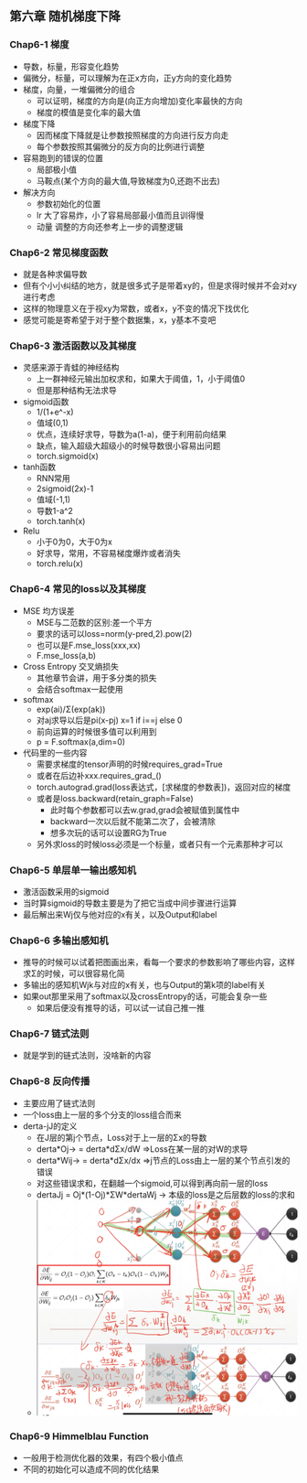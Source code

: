 ## 第六章 随机梯度下降 
### Chap6-1 梯度
- 导数，标量，形容变化趋势
- 偏微分，标量，可以理解为在正x方向，正y方向的变化趋势
- 梯度，向量，一堆偏微分的组合
    - 可以证明，梯度的方向是(向正方向增加)变化率最快的方向
    - 梯度的模值是变化率的最大值
- 梯度下降
    - 因而梯度下降就是让参数按照梯度的方向进行反方向走
    - 每个参数按照其偏微分的反方向的比例进行调整
- 容易跑到的错误的位置
    - 局部极小值
    - 马鞍点(某个方向的最大值,导致梯度为0,还跑不出去)
- 解决方向
    - 参数初始化的位置
    - lr 大了容易炸，小了容易局部最小值而且训得慢
    - 动量 调整的方向还参考上一步的调整逻辑

### Chap6-2 常见梯度函数
- 就是各种求偏导数
- 但有个小小纠结的地方，就是很多式子是带着xy的，但是求得时候并不会对xy进行考虑
- 这样的物理意义在于视xy为常数，或者x，y不变的情况下找优化
- 感觉可能是寄希望于对于整个数据集，x，y基本不变吧

### Chap6-3 激活函数以及其梯度
- 灵感来源于青蛙的神经结构
    - 上一群神经元输出加权求和，如果大于阈值，1，小于阈值0
    - 但是那种结构无法求导
- sigmoid函数
    - 1/(1+e^-x)
    - 值域(0,1)
    - 优点，连续好求导，导数为a(1-a)，便于利用前向结果
    - 缺点，输入超级大超级小的时候导数很小容易出问题
    - torch.sigmoid(x)
- tanh函数
    - RNN常用
    - 2sigmoid(2x)-1
    - 值域(-1,1)
    - 导数1-a^2
    - torch.tanh(x)
- Relu
    - 小于0为0，大于0为x
    - 好求导，常用，不容易梯度爆炸或者消失
    - torch.relu(x)

### Chap6-4 常见的loss以及其梯度
- MSE 均方误差
    - MSE与二范数的区别:差一个平方
    - 要求的话可以loss=norm(y-pred,2).pow(2)
    - 也可以是F.mse_loss(xxx,xx)
    - F.mse_loss(a,b)
- Cross Entropy 交叉熵损失
    - 其他章节会讲，用于多分类的损失
    - 会结合softmax一起使用
- softmax
    - exp(ai)/Σ(exp(ak))
    - 对aj求导以后是pi(x-pj) x=1 if i==j else 0
    - 前向运算的时候很多值可以利用到
    - p = F.softmax(a,dim=0)
- 代码里的一些内容
    - 需要求梯度的tensor声明的时候requires_grad=True
    - 或者在后边补xxx.requires_grad_()
    - torch.autograd.grad(loss表达式，[求梯度的参数表])，返回对应的梯度
    - 或者是loss.backward(retain_graph=False)
        - 此时每个参数都可以去w.grad,grad会被赋值到属性中
        - backward一次以后就不能第二次了，会被清除
        - 想多次玩的话可以设置RG为True
    - 另外求loss的时候loss必须是一个标量，或者只有一个元素那种才可以
    
### Chap6-5 单层单一输出感知机
- 激活函数采用的sigmoid
- 当时算sigmoid的导数主要是为了把它当成中间步骤进行运算
- 最后解出来Wj仅与他对应的x有关，以及Output和label

### Chap6-6 多输出感知机
- 推导的时候可以试着把图画出来，看每一个要求的参数影响了哪些内容，这样求Σ的时候，可以很容易化简
- 多输出的感知机Wjk与对应的x有关，也与Output的第k项的label有关
- 如果out那里采用了softmax以及crossEntropy的话，可能会复杂一些
    - 如果后便没有推导的话，可以试一试自己推一推

### Chap6-7 链式法则
- 就是学到的链式法则，没啥新的内容

### Chap6-8 反向传播
- 主要应用了链式法则
- 一个loss由上一层的多个分支的loss组合而来
- derta-jJ的定义
    - 在J层的第j个节点，Loss对于上一层的Σx的导数
    - derta\*Oj-> = derta\*dΣx/dW =>Loss在某一层的对W的求导
    - derta\*Wij-> = derta\*dΣx/dx =>j节点的Loss由上一层的某个节点引发的错误
    - 对这些错误求和，在翻越一个sigmoid,可以得到再向前一层的loss
    - dertaJj = Oj*(1-Oj)\*ΣW\*dertaWj -> 本级的loss是之后层数的loss的求和
    - ![大概图示](FXCB.png)
### Chap6-9 Himmelblau Function
- 一般用于检测优化器的效果，有四个极小值点
- 不同的初始化可以造成不同的优化结果